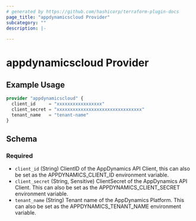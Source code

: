 ```yaml
---
# generated by https://github.com/hashicorp/terraform-plugin-docs
page_title: "appdynamicscloud Provider"
subcategory: ""
description: |-
  
---
```


# appdynamicscloud Provider



## Example Usage

```terraform
provider "appdynamicscloud" {
  client_id     = "xxxxxxxxxxxxxxxxx"
  client_secret = "xxxxxxxxxxxxxxxxxxxxxxxxxxxxxxxx"
  tenant_name   = "tenant-name"
}
```

<!-- schema generated by tfplugindocs -->
## Schema

### Required

- `client_id` (String) ClientID of the AppDynamics API Client, this can also be set as the APPDYNAMICS_CLIENT_ID environment variable.
- `client_secret` (String, Sensitive) ClientSecret of the AppDynamics API Client. This can also be set as the APPDYNAMICS_CLIENT_SECRET environment variable.
- `tenant_name` (String) Tenant name of the AppDynamics Platform. This can also be set as the APPDYNAMICS_TENANT_NAME environment variable.
